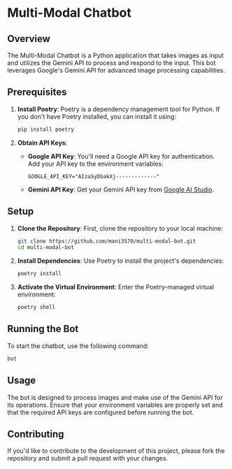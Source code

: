 # Multi-Modal Chatbot

## Overview

The Multi-Modal Chatbot is a Python application that takes images as input and utilizes the Gemini API to process and respond to the input. This bot leverages Google's Gemini API for advanced image processing capabilities.

## Prerequisites

1. **Install Poetry**:
   Poetry is a dependency management tool for Python. If you don't have Poetry installed, you can install it using:
   ```bash
   pip install poetry
   ```

2. **Obtain API Keys**:
   - **Google API Key**: You'll need a Google API key for authentication. Add your API key to the environment variables:
     ```plaintext
     GOOGLE_API_KEY="AIzaSyDbakXj-------------"
     ```
   - **Gemini API Key**: Get your Gemini API key from [Google AI Studio](https://aistudio.google.com/app/apikey).

## Setup

1. **Clone the Repository**:
   First, clone the repository to your local machine:
   ```bash
   git clone https://github.com/mani3570/multi-modal-bot.git
   cd multi-modal-bot
   ```

2. **Install Dependencies**:
   Use Poetry to install the project's dependencies:
   ```bash
   poetry install
   ```

3. **Activate the Virtual Environment**:
   Enter the Poetry-managed virtual environment:
   ```bash
   poetry shell
   ```

## Running the Bot

To start the chatbot, use the following command:
```bash
bot
```

## Usage

The bot is designed to process images and make use of the Gemini API for its operations. Ensure that your environment variables are properly set and that the required API keys are configured before running the bot.

## Contributing

If you'd like to contribute to the development of this project, please fork the repository and submit a pull request with your changes.
